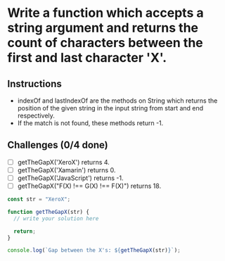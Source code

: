 # Write a function which accepts a string argument and returns the count of characters between the first and last character 'X'.

## Instructions

- indexOf and lastIndexOf are the methods on String which returns the position of the given string in the input string from start and end respectively.
- If the match is not found, these methods return -1.

## Challenges (0/4 done)

- [ ] getTheGapX('XeroX') returns 4.
- [ ] getTheGapX('Xamarin') returns 0.
- [ ] getTheGapX('JavaScript') returns -1.
- [ ] getTheGapX("F(X) !== G(X) !== F(X)") returns 18.

```js
const str = "XeroX";

function getTheGapX(str) {
  // write your solution here

  return;
}

console.log(`Gap between the X's: ${getTheGapX(str)}`);
```
